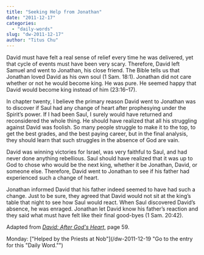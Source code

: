 ```yaml
---
title: "Seeking Help from Jonathan"
date: "2011-12-17"
categories: 
  - "daily-words"
slug: "dw-2011-12-17"
author: "Titus Chu"
---
```


David must have felt a real sense of relief every time he was delivered, yet that cycle of events must have been very scary. Therefore, David left Samuel and went to Jonathan, his close friend. The Bible tells us that Jonathan loved David as his own soul (1 Sam. 18:1). Jonathan did not care whether or not he would become king. He was pure. He seemed happy that David would become king instead of him (23:16–17).

In chapter twenty, I believe the primary reason David went to Jonathan was to discover if Saul had any change of heart after prophesying under the Spirit’s power. If I had been Saul, I surely would have returned and reconsidered the whole thing. He should have realized that all his struggling against David was foolish. So many people struggle to make it to the top, to get the best grades, and the best paying career, but in the final analysis, they should learn that such struggles in the absence of God are vain.

David was winning victories for Israel, was very faithful to Saul, and had never done anything rebellious. Saul should have realized that it was up to God to chose who would be the next king, whether it be Jonathan, David, or someone else. Therefore, David went to Jonathan to see if his father had experienced such a change of heart.

Jonathan informed David that his father indeed seemed to have had such a change. Just to be sure, they agreed that David would not sit at the king’s table that night to see how Saul would react. When Saul discovered David’s absence, he was enraged. Jonathan let David know his father’s reaction and they said what must have felt like their final good-byes (1 Sam. 20:42).

Adapted from _[David: After God's Heart,](/book-david "Go to the listing for this book.")_ page 59.

Monday: ["Helped by the Priests at Nob"](/dw-2011-12-19 "Go to the entry for this "Daily Word."")
